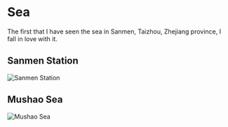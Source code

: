 # Sea

The first that I have seen the sea in Sanmen, Taizhou, Zhejiang province, I fall in love with it.

## Sanmen Station

![Sanmen Station](https://github.com/Guguant/sea/best/sanmen.JPG)

## Mushao Sea

![Mushao Sea](https://github.com/Guguant/sea/best/sea_mushao.JPG)
